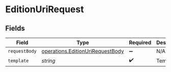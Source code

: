 # EditionUriRequest


## Fields

| Field                                                                                | Type                                                                                 | Required                                                                             | Description                                                                          |
| ------------------------------------------------------------------------------------ | ------------------------------------------------------------------------------------ | ------------------------------------------------------------------------------------ | ------------------------------------------------------------------------------------ |
| `requestBody`                                                                        | [operations.EditionUriRequestBody](../../models/operations/editionurirequestbody.md) | :heavy_minus_sign:                                                                   | N/A                                                                                  |
| `template`                                                                           | *string*                                                                             | :heavy_check_mark:                                                                   | Template id                                                                          |